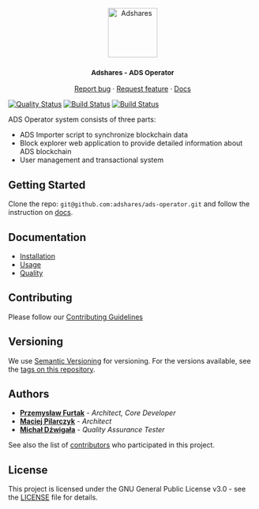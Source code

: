 <p align="center">
    <a href="https://adshares.net/" title="Adshares sp. z o.o." target="_blank">
        <img src="https://adshares.net/logos/ads.svg" alt="Adshares" width="100" height="100">
    </a>
</p>
<h3 align="center"><small>Adshares - ADS Operator</small></h3>
<p align="center">
    <a href="https://github.com/adshares/ads-operator/issues/new?template=bug_report.md&labels=Bug">Report bug</a>
    ·
    <a href="https://github.com/adshares/ads-operator/issues/new?template=feature_request.md&labels=New%20Feature">Request feature</a>
    ·
    <a href="https://docs.adshares.net/ads-operator/">Docs</a>
</p>

[![Quality Status](https://sonarcloud.io/api/project_badges/measure?project=adshares-ads-operator&metric=alert_status)](https://sonarcloud.io/dashboard?id=adshares-ads-operator)
[![Build Status](https://travis-ci.org/adshares/ads-operator.svg?branch=master)](https://travis-ci.org/adshares/ads-operator#master "Master")
[![Build Status](https://travis-ci.org/adshares/ads-operator.svg?branch=develop)](https://travis-ci.org/adshares/ads-operator#develop "Develop")


ADS Operator system consists of three parts:
* ADS Importer script to synchronize blockchain data
* Block explorer web application to provide detailed information about ADS blockchain
* User management and transactional system 

## Getting Started

Clone the repo: `git@github.com:adshares/ads-operator.git` and follow the instruction on [docs](https://docs.adshares.net/ads-operator/installation.html).
 

## Documentation
* [Installation](https://docs.adshares.net/ads-operator/installation.html)
* [Usage](https://docs.adshares.net/ads-operator/usage.html)
* [Quality](https://docs.adshares.net/ads-operator/quality.html)


## Contributing
Please follow our [Contributing Guidelines](https://github.com/adshares/ads-operator/blob/master/docs/CONTRIBUTING.md)


## Versioning

We use [Semantic Versioning](https://semver.org/spec/v2.0.0.html) for versioning. For the versions available, see the 
[tags on this repository](https://github.com/adshares/ads-operator/tags).


## Authors

* **[Przemysław Furtak](https://github.com/c3zi)** - _Architect, Core Developer_ 
* **[Maciej Pilarczyk](https://github.com/m-pilarczyk)** - _Architect_
* **[Michał Dźwigała](https://github.com/michaldzwigala)** - _Quality Assurance Tester_

See also the list of [contributors](https://github.com/adshares/ads-operator/graphs/contributors) who participated in this 
project.


## License

This project is licensed under the GNU General Public License v3.0 - see the [LICENSE](https://github.com/adshares/ads-operator/blob/master/LICENSE) file for details.

